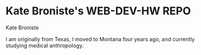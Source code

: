 # Kate Broniste's WEB-DEV-HW REPO

Kate Broniste

I am originally from Texas, I moved to Montana four years ago, and currently studying medical anthropology. 
